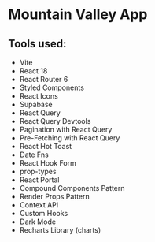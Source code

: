 # Mountain Valley App

<!-- <img src="screenshot-1.png" width="500px"/>
<img src="screenshot-2.png" width="500px"/>
<img src="screenshot-3.png" width="500px"/>
<img src="screenshot-4.png" width="500px"/> -->

## Tools used:

-   Vite
-   React 18
-   React Router 6
-   Styled Components
-   React Icons
-   Supabase
-   React Query
-   React Query Devtools
-   Pagination with React Query
-   Pre-Fetching with React Query
-   React Hot Toast
-   Date Fns
-   React Hook Form
-   prop-types
-   React Portal
-   Compound Components Pattern
-   Render Props Pattern
-   Context API
-   Custom Hooks
-   Dark Mode
-   Recharts Library (charts)

<!-- [Link to project](https://) -->
